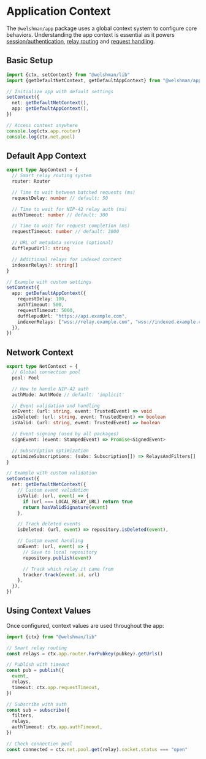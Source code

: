 # Application Context

The `@welshman/app` package uses a global context system to configure core behaviors.
Understanding the app context is essential as it powers [session/authentication](/app/session), [relay routing](/app/relay) and [request handling](/app/request).

## Basic Setup

```typescript
import {ctx, setContext} from "@welshman/lib"
import {getDefaultNetContext, getDefaultAppContext} from "@welshman/app"

// Initialize app with default settings
setContext({
  net: getDefaultNetContext(),
  app: getDefaultAppContext(),
})

// Access context anywhere
console.log(ctx.app.router)
console.log(ctx.net.pool)
```

## Default App Context

```typescript
export type AppContext = {
  // Smart relay routing system
  router: Router

  // Time to wait between batched requests (ms)
  requestDelay: number // default: 50

  // Time to wait for NIP-42 relay auth (ms)
  authTimeout: number // default: 300

  // Time to wait for request completion (ms)
  requestTimeout: number // default: 3000

  // URL of metadata service (optional)
  dufflepudUrl?: string

  // Additional relays for indexed content
  indexerRelays?: string[]
}

// Example with custom settings
setContext({
  app: getDefaultAppContext({
    requestDelay: 100,
    authTimeout: 500,
    requestTimeout: 5000,
    dufflepudUrl: "https://api.example.com",
    indexerRelays: ["wss://relay.example.com", "wss://indexed.example.com"],
  }),
})
```

## Network Context

```typescript
export type NetContext = {
  // Global connection pool
  pool: Pool

  // How to handle NIP-42 auth
  authMode: AuthMode // default: 'implicit'

  // Event validation and handling
  onEvent: (url: string, event: TrustedEvent) => void
  isDeleted: (url: string, event: TrustedEvent) => boolean
  isValid: (url: string, event: TrustedEvent) => boolean

  // Event signing (used by all packages)
  signEvent: (event: StampedEvent) => Promise<SignedEvent>

  // Subscription optimization
  optimizeSubscriptions: (subs: Subscription[]) => RelaysAndFilters[]
}

// Example with custom validation
setContext({
  net: getDefaultNetContext({
    // Custom event validation
    isValid: (url, event) => {
      if (url === LOCAL_RELAY_URL) return true
      return hasValidSignature(event)
    },

    // Track deleted events
    isDeleted: (url, event) => repository.isDeleted(event),

    // Custom event handling
    onEvent: (url, event) => {
      // Save to local repository
      repository.publish(event)

      // Track which relay it came from
      tracker.track(event.id, url)
    },
  }),
})
```

## Using Context Values

Once configured, context values are used throughout the app:

```typescript
import {ctx} from "@welshman/lib"

// Smart relay routing
const relays = ctx.app.router.ForPubkey(pubkey).getUrls()

// Publish with timeout
const pub = publish({
  event,
  relays,
  timeout: ctx.app.requestTimeout,
})

// Subscribe with auth
const sub = subscribe({
  filters,
  relays,
  authTimeout: ctx.app.authTimeout,
})

// Check connection pool
const connected = ctx.net.pool.get(relay).socket.status === "open"
```
